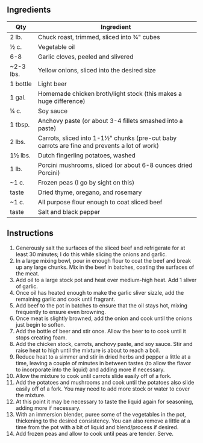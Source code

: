 ## Ingredients

| Qty | Ingredient |
| -------- | -------- |
| 2 lb. | Chuck roast, trimmed, sliced into ¾" cubes |
| ½ c. | Vegetable oil |
| 6-8 | Garlic cloves, peeled and slivered |
| ~2-3 lbs. | Yellow onions, sliced into the desired size |
| 1 bottle | Light beer |
| 1 gal. | Homemade chicken broth/light stock (this makes a huge difference) |
| ¼ c. | Soy sauce |
| 1 tbsp. | Anchovy paste (or about 3-4 fillets smashed into a paste) |
| 2 lbs. | Carrots, sliced into 1-1½" chunks (pre-cut baby carrots are fine and prevents a lot of work) |
| 1½ lbs. | Dutch fingerling potatoes, washed |
| 1 lb. | Porcini mushrooms, sliced (or about 6-8 ounces dried Porcini) |
| ~1 c. | Frozen peas (I go by sight on this) |
| taste | Dried thyme, oregano, and rosemary |
| ~1 c. | All purpose flour enough to coat sliced beef |
| taste | Salt and black pepper |

## Instructions

1. Generously salt the surfaces of the sliced beef and refrigerate for at least 30 minutes; I do this while slicing the onions and garlic.
2. In a large mixing bowl, pour in enough flour to coat the beef and break up any large chunks. Mix in the beef in batches, coating the surfaces of the meat.
3. Add oil to a large stock pot and heat over medium-high heat. Add 1 sliver of garlic.
4. Once oil has heated enough to make the garlic sliver sizzle, add the remaining garlic and cook until fragrant.
5. Add beef to the pot in batches to ensure that the oil stays hot, mixing frequently to ensure even browning.
6. Once meat is slightly browned, add the onion and cook until the onions just begin to soften.
7. Add the bottle of beer and stir once. Allow the beer to to cook until it stops creating foam.
8. Add the chicken stock, carrots, anchovy paste, and soy sauce. Stir and raise heat to high until the mixture is about to reach a boil.
9. Reduce heat to a simmer and stir in dried herbs and pepper a little at a time, leaving a couple of minutes in between tastes (to allow the flavor to incorporate into the liquid) and adding more if necessary.
10. Allow the mixture to cook until carrots slide easily off of a fork.
11. Add the potatoes and mushrooms and cook until the potatoes also slide easily off of a fork. You may need to add more stock or water to cover the mixture.
12. At this point it may be necessary to taste the liquid again for seasoning, adding more if necessary.
12. With an immersion blender, puree some of the vegetables in the pot, thickening to the desired consistency. You can also remove a little at a time from the pot with a bit of liquid and blend/process if desired.
13. Add frozen peas and allow to cook until peas are tender. Serve.

